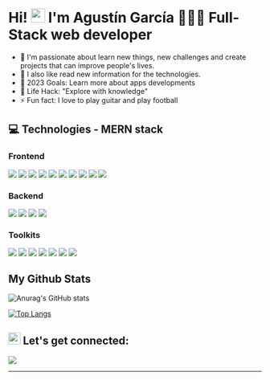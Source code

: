 # Hi! <img src="https://media.giphy.com/media/hvRJCLFzcasrR4ia7z/giphy.gif" width="28px" height="28px">  I'm Agustín García 👨🏻‍💻  Full-Stack web developer   

- 🚀  I'm passionate about learn new things, new challenges and create projects that can improve people's lives.
- 👀  I also like read new information for the technologies.  
- 🎯  2023 Goals: Learn more about apps developments
- 🧭  Life Hack: "Explore with knowledge" 
- ⚡   Fun fact: I love to play guitar and play football


## :computer: Technologies - MERN stack
### Frontend
 <p align="left">
<img src="https://img.shields.io/badge/html5%20-%23E34F26.svg?&style=for-the-badge&logo=html5&logoColor=white"/>
<img src="https://img.shields.io/badge/css3%20-%231572B6.svg?&style=for-the-badge&logo=css3&logoColor=white"/>
<img src="https://img.shields.io/badge/Sass-CC6699?style=for-the-badge&logo=sass&logoColor=white"/>
<img src="https://img.shields.io/badge/Bootstrap-563D7C?style=for-the-badge&logo=bootstrap&logoColor=white"/> 
<img src="https://img.shields.io/badge/styled--components-DB7093?style=for-the-badge&logo=styled-components&logoColor=white"/> 
<img src="https://img.shields.io/badge/javascript%20-%23323330.svg?&style=for-the-badge&logo=javascript&logoColor=%23F7DF1E"/>
<img src="https://img.shields.io/badge/TypeScript-007ACC?style=for-the-badge&logo=typescript&logoColor=white"/>
<img src="https://img.shields.io/badge/React-20232A?style=for-the-badge&logo=react&logoColor=61DAFB"/>
<img src="https://img.shields.io/badge/Redux-593D88?style=for-the-badge&logo=redux&logoColor=white"/>
<img src="https://img.shields.io/badge/Vite-B73BFE?style=for-the-badge&logo=vite&logoColor=FFD62E"/> 
 </p>

### Backend
 <p align="left">
<img src="https://img.shields.io/badge/Node.js-339933?style=for-the-badge&logo=nodedotjs&logoColor=white"/> 
<img src="https://img.shields.io/badge/Express.js-000000?style=for-the-badge&logo=express&logoColor=white"/> 
<img src="https://img.shields.io/badge/MongoDB-4EA94B?style=for-the-badge&logo=mongodb&logoColor=white"/>
<img src="https://img.shields.io/badge/firebase-ffca28?style=for-the-badge&logo=firebase&logoColor=black"/> 

 </p>

### Toolkits
 <p align="left">
 <img src="https://img.shields.io/badge/git%20-%23F05033.svg?&style=for-the-badge&logo=git&logoColor=white"/>
 <img src="https://img.shields.io/badge/Jest-C21325?style=for-the-badge&logo=jest&logoColor=white"/> 
 <img src="https://img.shields.io/badge/Cypress-17202C?style=for-the-badge&logo=cypress&logoColor=white"/> 
 <img src="https://img.shields.io/badge/Figma-F24E1E?style=for-the-badge&logo=figma&logoColor=white"/> 
 <img src="https://img.shields.io/badge/Miro-F7C922?style=for-the-badge&logo=Miro&logoColor=050036"/> 
 <img src="https://img.shields.io/badge/Postman-FF6C37?style=for-the-badge&logo=Postman&logoColor=white"/> 
 <img src="https://img.shields.io/badge/Swagger-85EA2D?style=for-the-badge&logo=Swagger&logoColor=white"/> 
  </p>


## My Github Stats

![Anurag's GitHub stats](https://github-readme-stats.vercel.app/api?username=agustingar&show_icons=true&theme=dark)

[![Top Langs](https://github-readme-stats.vercel.app/api/top-langs/?username=agustingar&theme=dark)](https://github.com/agustingar/github-readme-stats) 


<!--END_SECTION:waka-->
 
## <img src="https://github.com/TheDudeThatCode/TheDudeThatCode/blob/master/Assets/Earth.gif" width="24px">  Let's get connected:

<a href="https://www.linkedin.com/in/agustin-garcia-llorca-978984171">
  <img src="https://img.shields.io/badge/LinkedIn-0077B5?style=for-the-badge&logo=linkedin&logoColor=white">
</a>
<hr/>
